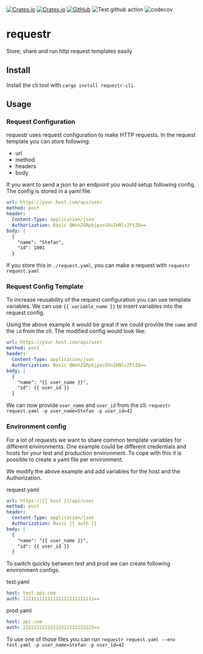 [![Crates.io](https://img.shields.io/crates/v/requestr-cli?label=reqestr-cli)](https://crates.io/crates/requestr-cli)
[![Crates.io](https://img.shields.io/crates/v/requestr-core?label=reqestr-core)](https://crates.io/crates/requestr-core)
[![GitHub](https://img.shields.io/github/license/Semptic/requestr)](https://github.com/Semptic/requestr/blob/main/LICENSE)
![Test github action](https://github.com/Semptic/requestr/workflows/.github/workflows/test.yml/badge.svg?branch=main)
![codecov](https://codecov.io/gh/Semptic/requestr/branch/main/graph/badge.svg?token=S6EB8UJVPD)


# requestr
Store, share and run http request templates easily


## Install

Install the cli tool with `cargo install requestr-cli`.
## Usage

### Request Configuration

requestr uses request configuration to make HTTP requests. In the 
request template you can store following:

* url
* method
* headers
* body

If you want to send a json to an endpoint you would setup following config. 
The config is stored in a yaml file.

```yaml
url: https://your.host.com/api/user
method: post
header:
  Content-Type: application/json
  Authorization: Basic QWxhZGRpbjpvcGVuIHNlc2FtZQ== 
body: |
  {
    "name": "Stefan",
    "id": 1001
  }
```

If you store this in `./request.yaml`, you can make a request with `requestr request.yaml`

### Request Config Template

To increase reusability of the request configuration you can use template variables. We can 
use `{{ variable_name }}` to insert variables into the request config.

Using the above example it would be great if we could provide the `name` and the `id` 
from the cli. The modified config would look like:

```yaml
url: https://your.host.com/api/user
method: post
header:
  Content-Type: application/json
  Authorization: Basic QWxhZGRpbjpvcGVuIHNlc2FtZQ== 
body: |
  {
    "name": "{{ user_name }}",
    "id": {{ user_id }}
  }
```

We can now provide `user_name` and `user_id` from the cli: `requestr request.yaml -p user_name=Stefan -p user_id=42`
### Environment config

For a lot of requests we want to share common template variables for different environments. One example could be different 
credentials and hosts for your test and production environment. To cope with this it is possible to create a yaml file
per environment.

We modify the above example and add variables for the host and the Authorization.

request.yaml
```yaml
url: https://{{ host }}/api/user
method: post
header:
  Content-Type: application/json
  Authorization: Basic {{ auth }}
body: |
  {
    "name": "{{ user_name }}",
    "id": {{ user_id }}
  }
```

To switch quickly between test and prod we can create following environment configs.

test.yaml
```yaml
host: test-api.com
auth: 11111111111111111111111111==
```

prod.yaml
```yaml
host: api.com
auth: 22222222222222222222222222==
```

To use one of those files you can run
`requestr request.yaml --env test.yaml -p user_name=Stefan -p user_id=42`
